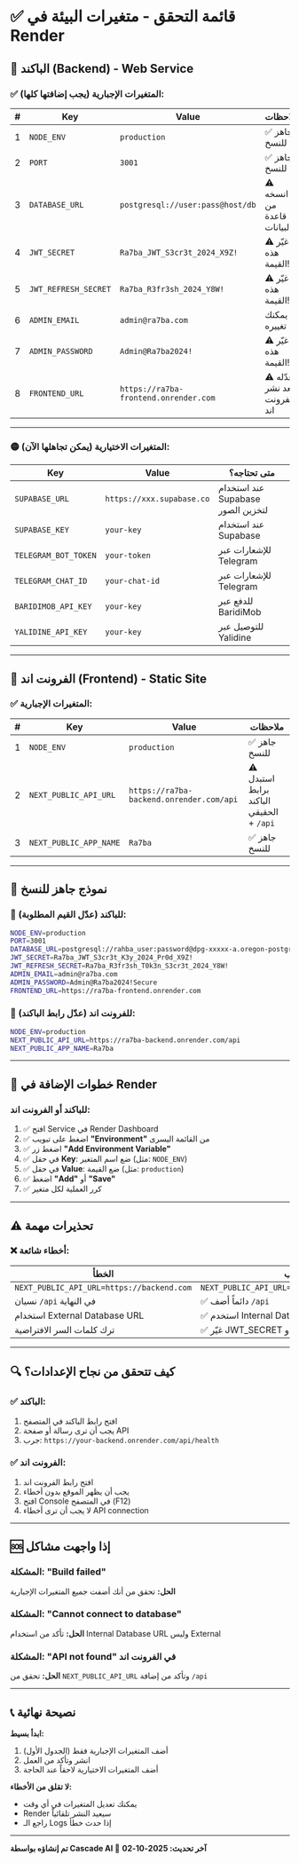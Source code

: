 # ✅ قائمة التحقق - متغيرات البيئة في Render

## 🔴 الباكند (Backend) - Web Service

### ✅ المتغيرات الإجبارية (يجب إضافتها كلها):

| # | Key | Value | ملاحظات |
|---|-----|-------|---------|
| 1 | `NODE_ENV` | `production` | ✅ جاهز للنسخ |
| 2 | `PORT` | `3001` | ✅ جاهز للنسخ |
| 3 | `DATABASE_URL` | `postgresql://user:pass@host/db` | ⚠️ انسخه من قاعدة البيانات |
| 4 | `JWT_SECRET` | `Ra7ba_JWT_S3cr3t_2024_X9Z!` | ⚠️ غيّر هذه القيمة! |
| 5 | `JWT_REFRESH_SECRET` | `Ra7ba_R3fr3sh_2024_Y8W!` | ⚠️ غيّر هذه القيمة! |
| 6 | `ADMIN_EMAIL` | `admin@ra7ba.com` | يمكنك تغييره |
| 7 | `ADMIN_PASSWORD` | `Admin@Ra7ba2024!` | ⚠️ غيّر هذه القيمة! |
| 8 | `FRONTEND_URL` | `https://ra7ba-frontend.onrender.com` | ⚠️ عدّله بعد نشر الفرونت اند |

---

### 🟡 المتغيرات الاختيارية (يمكن تجاهلها الآن):

| Key | Value | متى تحتاجه؟ |
|-----|-------|-------------|
| `SUPABASE_URL` | `https://xxx.supabase.co` | عند استخدام Supabase لتخزين الصور |
| `SUPABASE_KEY` | `your-key` | عند استخدام Supabase |
| `TELEGRAM_BOT_TOKEN` | `your-token` | للإشعارات عبر Telegram |
| `TELEGRAM_CHAT_ID` | `your-chat-id` | للإشعارات عبر Telegram |
| `BARIDIMOB_API_KEY` | `your-key` | للدفع عبر BaridiMob |
| `YALIDINE_API_KEY` | `your-key` | للتوصيل عبر Yalidine |

---

## 🔵 الفرونت اند (Frontend) - Static Site

### ✅ المتغيرات الإجبارية:

| # | Key | Value | ملاحظات |
|---|-----|-------|---------|
| 1 | `NODE_ENV` | `production` | ✅ جاهز للنسخ |
| 2 | `NEXT_PUBLIC_API_URL` | `https://ra7ba-backend.onrender.com/api` | ⚠️ استبدل برابط الباكند الحقيقي + `/api` |
| 3 | `NEXT_PUBLIC_APP_NAME` | `Ra7ba` | ✅ جاهز للنسخ |

---

## 📝 نموذج جاهز للنسخ

### 🔴 للباكند (عدّل القيم المطلوبة):

```bash
NODE_ENV=production
PORT=3001
DATABASE_URL=postgresql://rahba_user:password@dpg-xxxxx-a.oregon-postgres.render.com/rahba_db
JWT_SECRET=Ra7ba_JWT_S3cr3t_K3y_2024_Pr0d_X9Z!
JWT_REFRESH_SECRET=Ra7ba_R3fr3sh_T0k3n_S3cr3t_2024_Y8W!
ADMIN_EMAIL=admin@ra7ba.com
ADMIN_PASSWORD=Admin@Ra7ba2024!Secure
FRONTEND_URL=https://ra7ba-frontend.onrender.com
```

### 🔵 للفرونت اند (عدّل رابط الباكند):

```bash
NODE_ENV=production
NEXT_PUBLIC_API_URL=https://ra7ba-backend.onrender.com/api
NEXT_PUBLIC_APP_NAME=Ra7ba
```

---

## 🎯 خطوات الإضافة في Render

### للباكند أو الفرونت اند:

1. ✅ افتح Service في Render Dashboard
2. ✅ اضغط على تبويب **"Environment"** من القائمة اليسرى
3. ✅ اضغط زر **"Add Environment Variable"**
4. ✅ في حقل **Key**: ضع اسم المتغير (مثل: `NODE_ENV`)
5. ✅ في حقل **Value**: ضع القيمة (مثل: `production`)
6. ✅ اضغط **"Add"** أو **"Save"**
7. ✅ كرر العملية لكل متغير

---

## ⚠️ تحذيرات مهمة

### ❌ أخطاء شائعة:

| الخطأ | الصواب |
|-------|--------|
| `NEXT_PUBLIC_API_URL=https://backend.com` | `NEXT_PUBLIC_API_URL=https://backend.com/api` |
| نسيان `/api` في النهاية | ✅ دائماً أضف `/api` |
| استخدام External Database URL | ✅ استخدم Internal Database URL |
| ترك كلمات السر الافتراضية | ✅ غيّر JWT_SECRET و ADMIN_PASSWORD |

---

## 🔍 كيف تتحقق من نجاح الإعدادات؟

### ✅ الباكند:
1. افتح رابط الباكند في المتصفح
2. يجب أن ترى رسالة أو صفحة API
3. جرب: `https://your-backend.onrender.com/api/health`

### ✅ الفرونت اند:
1. افتح رابط الفرونت اند
2. يجب أن يظهر الموقع بدون أخطاء
3. افتح Console في المتصفح (F12)
4. لا يجب أن ترى أخطاء API connection

---

## 🆘 إذا واجهت مشاكل

### المشكلة: "Build failed"
**الحل:** تحقق من أنك أضفت جميع المتغيرات الإجبارية

### المشكلة: "Cannot connect to database"
**الحل:** تأكد من استخدام Internal Database URL وليس External

### المشكلة: "API not found" في الفرونت اند
**الحل:** تحقق من `NEXT_PUBLIC_API_URL` وتأكد من إضافة `/api`

---

## 📞 نصيحة نهائية

**ابدأ بسيط:**
1. أضف المتغيرات الإجبارية فقط (الجدول الأول)
2. انشر وتأكد من العمل
3. أضف المتغيرات الاختيارية لاحقاً عند الحاجة

**لا تقلق من الأخطاء:**
- يمكنك تعديل المتغيرات في أي وقت
- Render سيعيد النشر تلقائياً
- راجع الـ Logs إذا حدث خطأ

---

**تم إنشاؤه بواسطة Cascade AI 🤖**
**آخر تحديث: 2025-10-02**
